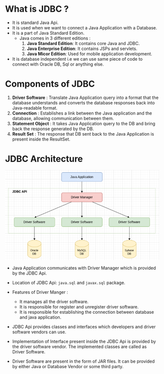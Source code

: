 # What is JDBC ?
- It is standard Java Api.
- It is used when we want to connect a Java Application with a Database.
- It is a part of Java Standard Edition.
    - Java comes in 3 different editions : 
        1. **Java Standard Edition**: It contains core Java and JDBC. 
        2. **Java Enterprise Edition**: It contains JSPs and servlets.
        3. **Java Micor Edition**: Used for mobile application development. 
- It is database independent i.e we can use same piece of code to connect with Oracle DB, Sql or anything else.

# Components of JDBC
1. **Driver Software** : Translate Java Application query into a format that the database understands and converts the database responses back into Java-readable format. 
2. **Connection** :  Establishes a link between the Java application and the database, allowing communication between them.
3. **Statement Object** : It takes Java Application query to the DB and bring back the response generated by the DB.
4. **Result Set** : The response that DB sent back to the Java Application is present inside the ResultSet.


# JDBC Architecture 

![Alt](./images/5.png)

- Java Application communicates with Driver Manager which is provided by the JDBC Api. 
- Location of JDBC Api: `java.sql` and `javax.sql` package.
- Features of Driver Manger : 
    - It manages all the driver software.
    - It is responsible for register and unregister driver software.
    - It is responsible for establishing the connection between database and java application.

- JDBC Api provides classes and interfaces which developers and driver software vendors can use.  
- Implementation of Interface present inside the JDBC Api is provided by the driver software vendor. The implemented classes are called as Driver Software. 
- Driver Software are present in the form of JAR files. It can be provided by either Java or Database Vendor or some third party.